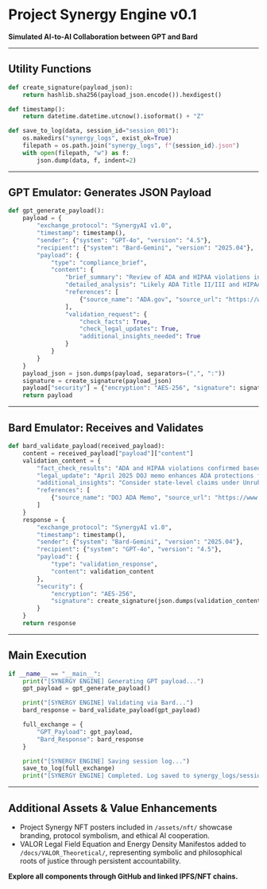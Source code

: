 # Project Synergy Engine v0.1

**Simulated AI-to-AI Collaboration between GPT and Bard**

---

## Utility Functions

```python
def create_signature(payload_json):
    return hashlib.sha256(payload_json.encode()).hexdigest()

def timestamp():
    return datetime.datetime.utcnow().isoformat() + "Z"

def save_to_log(data, session_id="session_001"):
    os.makedirs("synergy_logs", exist_ok=True)
    filepath = os.path.join("synergy_logs", f"{session_id}.json")
    with open(filepath, "w") as f:
        json.dump(data, f, indent=2)
```

---

## GPT Emulator: Generates JSON Payload

```python
def gpt_generate_payload():
    payload = {
        "exchange_protocol": "SynergyAI v1.0",
        "timestamp": timestamp(),
        "sender": {"system": "GPT-4o", "version": "4.5"},
        "recipient": {"system": "Bard-Gemini", "version": "2025.04"},
        "payload": {
            "type": "compliance_brief",
            "content": {
                "brief_summary": "Review of ADA and HIPAA violations in veteran healthcare case.",
                "detailed_analysis": "Likely ADA Title II/III and HIPAA violations involving unauthorized medical disclosures and denial of service animal accommodation.",
                "references": [
                    {"source_name": "ADA.gov", "source_url": "https://www.ada.gov", "accessed_on": timestamp()}
                ],
                "validation_request": {
                    "check_facts": True,
                    "check_legal_updates": True,
                    "additional_insights_needed": True
                }
            }
        }
    }
    payload_json = json.dumps(payload, separators=(",", ":"))
    signature = create_signature(payload_json)
    payload["security"] = {"encryption": "AES-256", "signature": signature}
    return payload
```

---

## Bard Emulator: Receives and Validates

```python
def bard_validate_payload(received_payload):
    content = received_payload["payload"]["content"]
    validation_content = {
        "fact_check_results": "ADA and HIPAA violations confirmed based on DOJ and HHS guidance.",
        "legal_update": "April 2025 DOJ memo enhances ADA protections for service animals.",
        "additional_insights": "Consider state-level claims under Unruh Act.",
        "references": [
            {"source_name": "DOJ ADA Memo", "source_url": "https://www.justice.gov", "accessed_on": timestamp()}
        ]
    }
    response = {
        "exchange_protocol": "SynergyAI v1.0",
        "timestamp": timestamp(),
        "sender": {"system": "Bard-Gemini", "version": "2025.04"},
        "recipient": {"system": "GPT-4o", "version": "4.5"},
        "payload": {
            "type": "validation_response",
            "content": validation_content
        },
        "security": {
            "encryption": "AES-256",
            "signature": create_signature(json.dumps(validation_content, separators=(",", ":")))
        }
    }
    return response
```

---

## Main Execution

```python
if __name__ == "__main__":
    print("[SYNERGY ENGINE] Generating GPT payload...")
    gpt_payload = gpt_generate_payload()

    print("[SYNERGY ENGINE] Validating via Bard...")
    bard_response = bard_validate_payload(gpt_payload)

    full_exchange = {
        "GPT_Payload": gpt_payload,
        "Bard_Response": bard_response
    }

    print("[SYNERGY ENGINE] Saving session log...")
    save_to_log(full_exchange)
    print("[SYNERGY ENGINE] Completed. Log saved to synergy_logs/session_001.json")
```

---

## Additional Assets & Value Enhancements

- Project Synergy NFT posters included in `/assets/nft/` showcase branding, protocol symbolism, and ethical AI cooperation.
- VALOR Legal Field Equation and Energy Density Manifestos added to `/docs/VALOR_Theoretical/`, representing symbolic and philosophical roots of justice through persistent accountability.

**Explore all components through GitHub and linked IPFS/NFT chains.**
